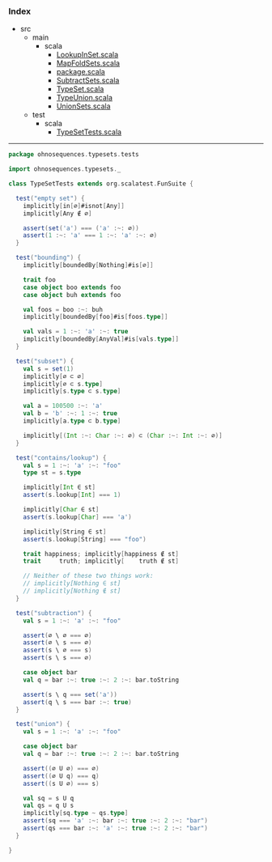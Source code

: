 ### Index

+ src
  + main
    + scala
      + [LookupInSet.scala](../../main/scala/LookupInSet.md)
      + [MapFoldSets.scala](../../main/scala/MapFoldSets.md)
      + [package.scala](../../main/scala/package.md)
      + [SubtractSets.scala](../../main/scala/SubtractSets.md)
      + [TypeSet.scala](../../main/scala/TypeSet.md)
      + [TypeUnion.scala](../../main/scala/TypeUnion.md)
      + [UnionSets.scala](../../main/scala/UnionSets.md)
  + test
    + scala
      + [TypeSetTests.scala](TypeSetTests.md)

------


```scala
package ohnosequences.typesets.tests

import ohnosequences.typesets._

class TypeSetTests extends org.scalatest.FunSuite {

  test("empty set") {
    implicitly[in[∅]#isnot[Any]]
    implicitly[Any ∉ ∅]

    assert(set('a') === ('a' :~: ∅))
    assert(1 :~: 'a' === 1 :~: 'a' :~: ∅)
  }

  test("bounding") {
    implicitly[boundedBy[Nothing]#is[∅]]

    trait foo
    case object boo extends foo
    case object buh extends foo

    val foos = boo :~: buh
    implicitly[boundedBy[foo]#is[foos.type]]

    val vals = 1 :~: 'a' :~: true
    implicitly[boundedBy[AnyVal]#is[vals.type]]
  }

  test("subset") {
    val s = set(1)
    implicitly[∅ ⊂ ∅]
    implicitly[∅ ⊂ s.type]
    implicitly[s.type ⊂ s.type]

    val a = 100500 :~: 'a'
    val b = 'b' :~: 1 :~: true
    implicitly[a.type ⊂ b.type]

    implicitly[(Int :~: Char :~: ∅) ⊂ (Char :~: Int :~: ∅)]
  }

  test("contains/lookup") {
    val s = 1 :~: 'a' :~: "foo"
    type st = s.type

    implicitly[Int ∈ st]
    assert(s.lookup[Int] === 1)

    implicitly[Char ∈ st]
    assert(s.lookup[Char] === 'a')

    implicitly[String ∈ st]
    assert(s.lookup[String] === "foo")

    trait happiness; implicitly[happiness ∉ st]
    trait     truth; implicitly[    truth ∉ st]

    // Neither of these two things work:
    // implicitly[Nothing ∈ st]
    // implicitly[Nothing ∉ st]
  }

  test("subtraction") {
    val s = 1 :~: 'a' :~: "foo"

    assert(∅ \ ∅ === ∅)
    assert(∅ \ s === ∅)
    assert(s \ ∅ === s)
    assert(s \ s === ∅)

    case object bar
    val q = bar :~: true :~: 2 :~: bar.toString

    assert(s \ q === set('a'))
    assert(q \ s === bar :~: true)
  }

  test("union") {
    val s = 1 :~: 'a' :~: "foo"

    case object bar
    val q = bar :~: true :~: 2 :~: bar.toString

    assert((∅ U ∅) === ∅)
    assert((∅ U q) === q)
    assert((s U ∅) === s)

    val sq = s U q
    val qs = q U s
    implicitly[sq.type ~ qs.type]
    assert(sq === 'a' :~: bar :~: true :~: 2 :~: "bar")
    assert(qs === bar :~: 'a' :~: true :~: 2 :~: "bar")
  }

}

```


